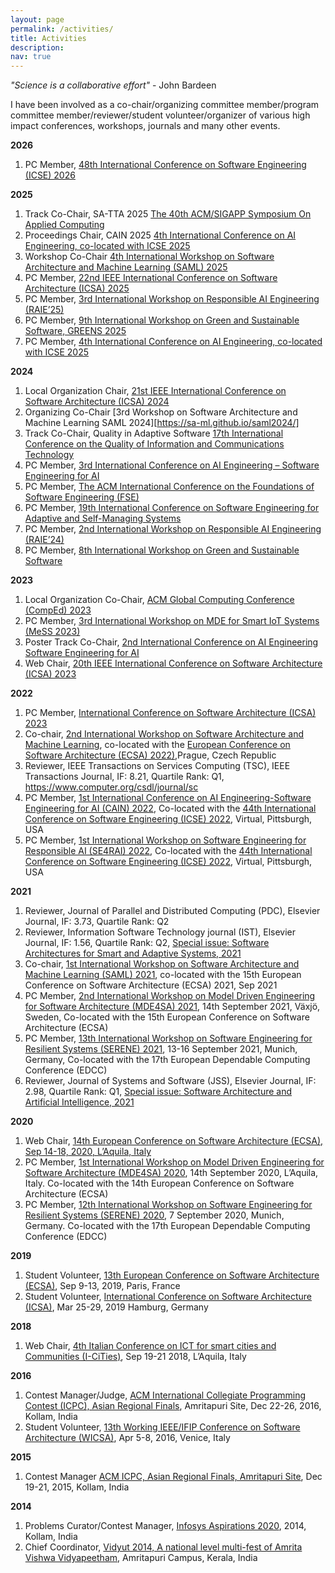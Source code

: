 ```yaml
---
layout: page
permalink: /activities/
title: Activities
description:
nav: true
---
```

_"Science is a collaborative effort"_  - John Bardeen

I have been involved as a co-chair/organizing committee member/program committee member/reviewer/student volunteer/organizer of various high impact conferences, workshops, journals and many other events.

__2026__

  1. PC Member, [48th International Conference on Software Engineering (ICSE) 2026](https://conf.researchr.org/track/icse-2026/icse-2026-research-track)
  
__2025__

  1. Track Co-Chair, SA-TTA 2025 [The 40th ACM/SIGAPP Symposium On Applied Computing](https://www.sigapp.org/sac/sac2025/)
  2. Proceedings Chair, CAIN 2025 [4th International Conference on AI Engineering, co-located with ICSE 2025](https://conf.researchr.org/home/cain-2025)
  3. Workshop Co-Chair [4th International Workshop on Software Architecture and Machine Learning (SAML) 2025](https://sa-ml.github.io/saml2025/)
  4. PC Member, [22nd IEEE International Conference on Software Architecture (ICSA) 2025](https://conf.researchr.org/home/icsa-2025)
  5. PC Member, [3rd International Workshop on Responsible AI Engineering (RAIE’25)](https://conf.researchr.org/home/icse-2025/raie-2024)
  6. PC Member, [9th International Workshop on Green and Sustainable Software, GREENS 2025](https://greensworkshop.github.io)
  7. PC Member, [4th International Conference on AI Engineering, co-located with ICSE 2025](https://conf.researchr.org/home/cain-2025)


__2024__

  1. Local Organization Chair, [21st IEEE International Conference on Software Architecture (ICSA) 2024](https://icsa-conferences.org)
  2. Organizing Co-Chair [3rd Workshop on Software Architecture and Machine Learning SAML 2024][https://sa-ml.github.io/saml2024/]
  3. Track Co-Chair, Quality in Adaptive Software [17th International Conference on the Quality of Information and Communications Technology](https://sites.google.com/view/quatic2024/?pli=1)
  3. PC Member, [3rd International Conference on AI Engineering – Software Engineering for AI](https://conf.researchr.org/home/cain-2024)
  4. PC Member, [The ACM International Conference on the Foundations of Software Engineering (FSE)](https://conf.researchr.org/home/fse-2024)
  5. PC Member, [19th International Conference on Software Engineering for Adaptive and Self-Managing Systems](https://conf.researchr.org/home/seams-2024)
  6. PC Member, [2nd International Workshop on Responsible AI Engineering (RAIE’24)](https://conf.researchr.org/home/icse-2024/raie-2024)
  7. PC Member, [8th International Workshop on Green and Sustainable Software](https://greensworkshop.github.io)


__2023__

  1. Local Organization Co-Chair, [ACM Global Computing Conference (CompEd) 2023](https://comped.acm.org/)
  2. PC Member, [3rd International Workshop on MDE for Smart IoT Systems (MeSS 2023)](https://conf.researchr.org/home/staf-2023/mess-2023)
  2. Poster Track Co-Chair, [2nd International Conference on AI Engineering Software Engineering for AI](https://conf.researchr.org/home/cain-2023)
  3.  Web Chair, [20th IEEE International Conference on Software Architecture (ICSA) 2023](https://icsa-conferences.org)


__2022__

  1. PC Member, [International Conference on Software Architecture (ICSA) 2023](https://icsa-conferences.org)
  2. Co-chair, [2nd International Workshop on Software Architecture and Machine Learning](https://saml.disim.univaq.it/saml2022), co-located with the [European Conference on Software Architecture (ECSA) 2022)](https://conf.researchr.org/home/ecsa-2022),Prague, Czech Republic
  3. Reviewer, IEEE Transactions on Services Computing (TSC), IEEE Transactions Journal, IF: 8.21, Quartile Rank: Q1, https://www.computer.org/csdl/journal/sc
  4. PC Member, [1st International Conference on AI Engineering-Software Engineering for AI (CAIN) 2022](https://conf.researchr.org/home/cain-2022), Co-located with the [44th International Conference on Software Engineering (ICSE) 2022](https://conf.researchr.org/home/icse-2022), Virtual, Pittsburgh, USA
  5. PC Member, [1st International Workshop on Software Engineering for Responsible AI (SE4RAI) 2022](https://conf.researchr.org/home/icse-2022/se4rai-2022), Co-located with the [44th International Conference on Software Engineering (ICSE) 2022](https://conf.researchr.org/home/icse-2022), Virtual, Pittsburgh, USA

__2021__

  1. Reviewer, Journal of Parallel and Distributed Computing (PDC), Elsevier Journal, IF: 3.73, Quartile Rank: Q2
  2. Reviewer, Information Software Technology journal (IST), Elsevier Journal, IF: 1.56, Quartile Rank: Q2, [Special issue: Software Architectures for Smart and Adaptive Systems, 2021](https://www.journals.elsevier.com/information-and-software-technology/call-for-papers/software-architectures-for-smart-and-adaptive-systems)
  3. Co-chair, [1st International Workshop on Software Architecture and Machine Learning (SAML) 2021](https://saml2021.disim.univaq.it), co-located with the 15th European Conference on Software Architecture (ECSA) 2021, Sep 2021
  4. PC Member, [2nd International Workshop on Model Driven Engineering for Software Architecture (MDE4SA) 2021](http://mde4sa2021.disim.univaq.it), 14th September 2021, Växjö, Sweden, Co-located with the 15th European Conference on Software Architecture (ECSA)
  5. PC Member, [13th International Workshop on Software Engineering for Resilient Systems (SERENE) 2021](http://serene.disim.univaq.it/2021/), 13-16 September 2021, Munich, Germany, Co-located with the 17th European Dependable Computing Conference (EDCC)
  6. Reviewer, Journal of Systems and Software (JSS), Elsevier Journal, IF: 2.98, Quartile Rank: Q1, [Special issue: Software Architecture and Artificial Intelligence, 2021](https://ecsa2020.disim.univaq.it/track/ecsa-2020-jss-special-issue?)

__2020__

  1. Web Chair, [14th European Conference on Software Architecture (ECSA), Sep 14-18, 2020, L’Aquila, Italy](https://ecsa2020.disim.univaq.it)
  2. PC Member, [1st International Workshop on Model Driven Engineering for Software Architecture (MDE4SA) 2020](http://mde4sa2020.disim.univaq.it), 14th September 2020, L’Aquila, Italy. Co-located with the 14th European Conference on Software Architecture (ECSA)
  3. PC Member, [12th International Workshop on Software Engineering for Resilient Systems (SERENE) 2020](http://serene.disim.univaq.it/2021/), 7 September 2020, Munich, Germany. Co-located with the 17th European Dependable Computing Conference (EDCC)

__2019__

  1. Student Volunteer, [13th European Conference on Software Architecture (ECSA)](https://ecsa2019.univ-lille.fr), Sep 9-13, 2019, Paris, France
  2. Student Volunteer, [International Conference on Software Architecture (ICSA)](https://icsa-conferences.org/2019/), Mar 25-29, 2019 Hamburg, Germany


__2018__

  1. Web Chair, [4th Italian Conference on ICT for smart cities and Communities (I-CiTies)](http://icities2018.disim.univaq.it/), Sep 19-21 2018, L’Aquila, Italy


__2016__

  1. Contest Manager/Judge, [ACM International Collegiate Programming Contest (ICPC), Asian Regional Finals](https://www.amrita.edu/event/icpc), Amritapuri Site, Dec 22-26, 2016, Kollam, India
  2. Student Volunteer, [13th Working IEEE/IFIP Conference on Software Architecture (WICSA)](https://icsa-conferences.org/series/WICSA/2016/venue.html), Apr 5-8, 2016, Venice, Italy

__2015__

  1. Contest Manager [ACM ICPC, Asian Regional Finals, Amritapuri Site]( https://icpc.global/regionals/finder/amp-2015), Dec 19-21, 2015, Kollam, India

__2014__

  1. Problems Curator/Contest Manager, [Infosys Aspirations 2020](https://www.amrita.edu/news/amrita-hosts-infosys-aspirations2020-28000-contestants-480-colleges), 2014, Kollam, India
  2. Chief Coordinator, [Vidyut 2014, A national level multi-fest of Amrita Vishwa Vidyapeetham](https://www.amrita.edu/event/vidyut-national-level-multi-fest-2014), Amritapuri Campus, Kerala, India
